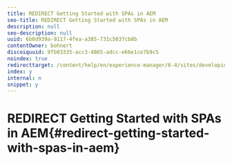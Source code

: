 ```yaml
---
title: REDIRECT Getting Started with SPAs in AEM
seo-title: REDIRECT Getting Started with SPAs in AEM
description: null
seo-description: null
uuid: 6b0d939a-9117-4fea-a385-731c5037cb8b
contentOwner: bohnert
discoiquuid: 9fb03335-acc3-4865-adcc-e66e1ce7b9c5
noindex: true
redirecttarget: /content/help/en/experience-manager/6-4/sites/developing/using/spa-getting-started-angular
index: y
internal: n
snippet: y
---
```


# REDIRECT Getting Started with SPAs in AEM{#redirect-getting-started-with-spas-in-aem}

